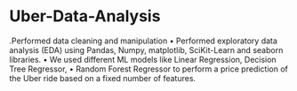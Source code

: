 # Uber-Data-Analysis
.Performed data cleaning and manipulation
• Performed exploratory data analysis (EDA) using Pandas, Numpy, matplotlib, SciKit-Learn and seaborn libraries. 
• We used different ML models like Linear Regression, Decision Tree Regressor, 
• Random Forest Regressor to perform a price prediction of the Uber ride based on a fixed number of features.
